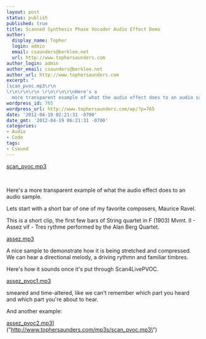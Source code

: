 ```yaml
---
layout: post
status: publish
published: true
title: Scanned Synthesis Phase Vocoder Audio Effect Demo
author:
  display_name: Topher
  login: admin
  email: csaunders@berklee.net
  url: http://www.tophersaunders.com
author_login: admin
author_email: csaunders@berklee.net
author_url: http://www.tophersaunders.com
excerpt: "
[scan_pvoc.mp3\r\n
\r\n\r\n\r\n \r\n\r\n\r\nHere's a
  more transparent example of what the audio effect does to an audio sample.\r\n\r\n"
wordpress_id: 765
wordpress_url: http://www.tophersaunders.com/wp/?p=765
date: '2012-04-19 02:21:31 -0700'
date_gmt: '2012-04-19 06:21:31 -0700'
categories:
- Audio
- Code
tags:
- Csound
---
```


[scan_pvoc.mp3](http://www.tophersaunders.com/mp3s/scan_pvoc.mp3)

 

Here's a more transparent example of what the audio effect does to an audio sample.

[]()[]()

Lets start with a short bar of one of my favorite composers, Maurice Ravel.

This is a short clip, the first few bars of 
String quartet in F (1903) Mvmt. II - Assez vif - Tres rythme performed by the Alan Berg Quartet.

[assez.mp3](http://www.tophersaunders.com/mp3s/assez.mp3)

A nice sample to demonstrate how it is being stretched and compressed. We can hear a directional melody, a driving rythmn and familiar timbres.

Here's how it sounds once it's put through Scan4LivePVOC.

[assez_pvoc1.mp3](http://www.tophersaunders.com/mp3s/assez_pvoc1.mp3)



smeared and time-altered, like we can't remember which part you heard and which part you're about to hear.

And another example:

[assez_pvoc2.mp3](http://www.tophersaunders.com/mp3s/assez_pvoc2.mp3)](\"http://www.tophersaunders.com/mp3s/scan_pvoc.mp3\")
